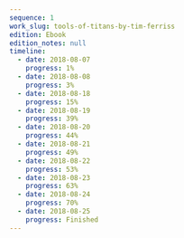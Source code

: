 ```yaml
---
sequence: 1
work_slug: tools-of-titans-by-tim-ferriss
edition: Ebook
edition_notes: null
timeline:
  - date: 2018-08-07
    progress: 1%
  - date: 2018-08-08
    progress: 3%
  - date: 2018-08-18
    progress: 15%
  - date: 2018-08-19
    progress: 39%
  - date: 2018-08-20
    progress: 44%
  - date: 2018-08-21
    progress: 49%
  - date: 2018-08-22
    progress: 53%
  - date: 2018-08-23
    progress: 63%
  - date: 2018-08-24
    progress: 70%
  - date: 2018-08-25
    progress: Finished
---
```

